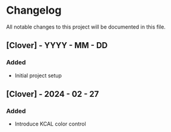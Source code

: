 # Changelog

All notable changes to this project will be documented in this file.

## [Clover] - YYYY - MM - DD

### Added
- Initial project setup

## [Clover] - 2024 - 02 - 27

### Added
- Introduce KCAL color control